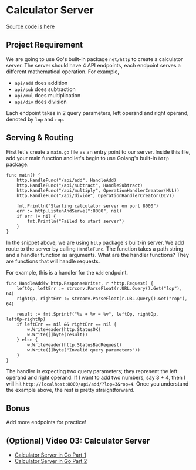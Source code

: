 # Calculator Server
[Source code is here](https://github.com/calvinfeng/go-academy/tree/master/calc_server)

## Project Requirement
We are going to use Go's built-in package `net/http` to create a calculator server. The server 
should have 4 API endpoints, each endpoint serves a different mathematical operation. For example,

* `api/add` does addition
* `api/sub` does subtraction
* `api/mul` does multiplication
* `api/div` does division

Each endpoint takes in 2 query parameters, left operand and right operand, denoted by `lop` and 
`rop`.

## Serving & Routing
First let's create a `main.go` file as an entry point to our server. Inside this file, add your main
function and let's begin to use Golang's built-in `http` package.
```golang
func main() {
	http.HandleFunc("/api/add", HandleAdd)
	http.HandleFunc("/api/subtract", HandleSubtract)
	http.HandleFunc("/api/multiply", OperationHandlerCreator(MUL))
	http.HandleFunc("/api/divide", OperationHandlerCreator(DIV))

	fmt.Println("Starting calculator server on port 8000")
	err := http.ListenAndServe(":8000", nil)
	if err != nil {
		fmt.Println("Failed to start server")
	}
}
```

In the snippet above, we are using `http` package's built-in server. We add route to the server by
calling `HandleFunc`. The function takes a path string and a handler function as arguments. What are
the handler functions? They are functions that will handle requests.

For example, this is a handler for the `Add` endpoint.
```golang
func HandleAdd(w http.ResponseWriter, r *http.Request) {
	leftOp, leftErr := strconv.ParseFloat(r.URL.Query().Get("lop"), 64)
	rightOp, rightErr := strconv.ParseFloat(r.URL.Query().Get("rop"), 64)

	result := fmt.Sprintf("%v + %v = %v", leftOp, rightOp, leftOp+rightOp)
	if leftErr == nil && rightErr == nil {
		w.WriteHeader(http.StatusOK)
		w.Write([]byte(result))
	} else {
		w.WriteHeader(http.StatusBadRequest)
		w.Write([]byte("Invalid query parameters"))
	}
}
```

The handler is expecting two query parameters; they represent the left operand and right operand. If
I want to add two numbers, say 3 + 4, then I will hit `http://localhost:8000/api/add/?lop=3&rop=4`.
Once you understand the example above, the rest is pretty straightforward.

## Bonus
Add more endpoints for practice!

## (Optional) Video 03: Calculator Server

* [Calculator Server in Go Part 1](https://youtu.be/QWQjqcDYALU)
* [Calculator Server in Go Part 2](https://youtu.be/8S6YPgo1Tns)



